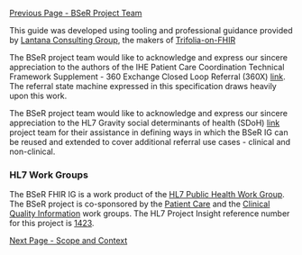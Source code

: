[Previous Page - BSeR Project Team](BSeRProjectTeam.html)

This guide was developed using tooling and professional guidance provided by [Lantana Consulting Group](https://www.lantanagroup.com/), the makers of [Trifolia-on-FHIR](https://trifolia-fhir.lantanagroup.com/)

The BSeR project team would like to acknowledge and express our sincere appreciation to the authors of the IHE Patient Care Coordination Technical Framework Supplement - 360 Exchange Closed Loop Referral (360X) [link](https://www.ihe.net/uploadedFiles/Documents/PCC/IHE_PCC_Suppl_360X.pdf). The referral state machine expressed in this specification draws heavily upon this work.

The BSeR project team would like to acknowledge and express our sincere appreciation to the HL7 Gravity social determinants of health (SDoH) [link](https://www.hl7.org/gravity/) project team for their assistance in defining ways in which the BSeR IG can be reused and extended to cover additional referral use cases - clinical and non-clinical.

### HL7 Work Groups

The BSeR FHIR IG is a work product of the [HL7 Public Health Work Group](http://www.hl7.org/Special/committees/pher/index.cfm). The BSeR project is co-sponsored by the [Patient Care](http://www.hl7.org/Special/committees/patientcare/index.cfm) and the [Clinical Quality Information](http://www.hl7.org/Special/committees/cqi/index.cfm) work groups. The HL7 Project Insight reference number for this project is [1423](http://www.hl7.org/Special/committees/pher/projects.cfm?action=edit&ProjectNumber=1423).

[Next Page - Scope and Context](ScopeandContext.html)
